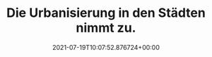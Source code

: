 ---
date: '2021-07-19T10:07:52.876724+00:00'
found_at: '2014-12-13'
found_url: http://corporate.vattenfall.de/nachhaltigkeit/energie-der-zukunft/nachhaltige-energielosungen/sustainable-cities/
title: Die Urbanisierung in den Städten nimmt zu.
---